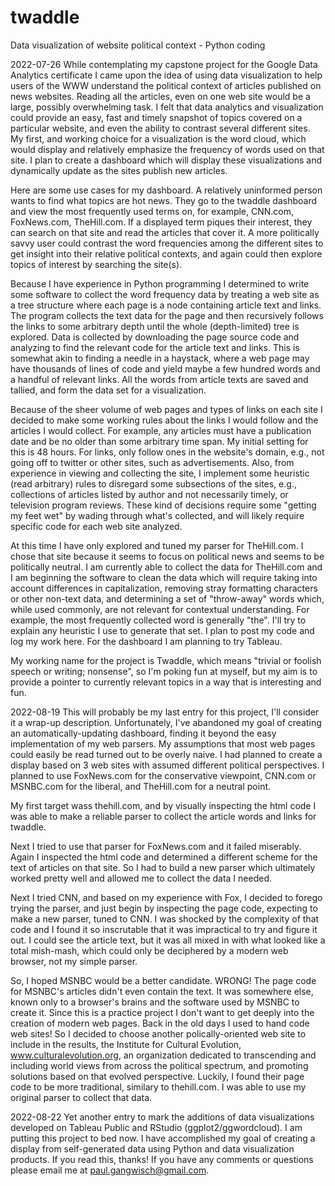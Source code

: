 # twaddle
Data visualization of website political context - Python coding

2022-07-26 While contemplating my capstone project for the Google Data Analytics certificate I came upon the idea of using data visualization to help users of the WWW understand the political context of articles published on news websites. Reading all the articles, even on one web site would be a large, possibly overwhelming task. I felt that data analytics and visualization could provide an easy, fast and timely snapshot of topics covered on a particular website, and even the ability to contrast several different sites. My first, and working choice for a visualization is the word cloud, which would display and relatively emphasize the frequency of words used on that site. I plan to create a dashboard which will display these visualizations and dynamically update as the sites publish new articles.

Here are some use cases for my dashboard. A relatively uninformed person wants to find what topics are hot news. They go to the twaddle dashboard and view the most frequently used terms on, for example, CNN.com, FoxNews.com, TheHill.com. If a displayed term piques their interest, they can search on that site and read the articles that cover it. A more politically savvy user could contrast the word frequencies among the different sites to get insight into their relative political contexts, and again could then explore topics of interest by searching the site(s).

Because I have experience in Python programming I determined to write some software to collect the word frequency data by treating a web site as a tree structure where each page is a node containing article text and links. The program collects the text data for the page and then recursively follows the links to some arbitrary depth until the whole (depth-limited) tree is explored. Data is collected by downloading the page source code and analyzing to find the relevant code for the article text and links. This is somewhat akin to finding a needle in a haystack, where a web page may have thousands of lines of code and yield maybe a few hundred words and a handful of relevant links. All the words from article texts are saved and tallied, and form the data set for a visualization.

Because of the sheer volume of web pages and types of links on each site I decided to make some working rules about the links I would follow and the articles I would collect. For example, any articles must have a publication date and be no older than some arbitrary time span. My initial setting for this is 48 hours. For links, only follow ones in the website's domain, e.g., not going off to twitter or other sites, such as advertisements. Also, from experience in viewing and collecting the site, I implement some heuristic (read arbitrary) rules to disregard some subsections of the sites, e.g., collections of articles listed by author and not necessarily timely, or television program reviews. These kind of decisions require some "getting my feet wet" by wading through what's collected, and will likely require specific code for each web site analyzed.

At this time I have only explored and tuned my parser for TheHill.com. I chose that site because it seems to focus on political news and seems to be politically neutral. I am currently able to collect the data for TheHill.com and I am beginning the software to clean the data which will require taking into account differences in capitalization, removing stray formatting characters or other non-text data, and determining a set of "throw-away" words which, while used commonly, are not relevant for contextual understanding. For example, the most frequently collected word is generally "the". I'll try to explain any heuristic I use to generate that set. I plan to post my code and log my work here. For the dashboard I am planning to try Tableau.

My working name for the project is Twaddle, which means "trivial or foolish speech or writing; nonsense", so I'm poking fun at myself, but my aim is to provide a pointer to currently relevant topics in a way that is interesting and fun.

2022-08-19 This will probably be my last entry for this project, I'll consider it a wrap-up description.  Unfortunately, I've abandoned my goal of creating an automatically-updating dashboard, finding it beyond the easy implementation of my web parsers.  My assumptions that most web pages could easily be read turned out to be overly naive.  I had planned to create a display based on 3 web sites with assumed different political perspectives.  I planned to use FoxNews.com for the conservative viewpoint, CNN.com or MSNBC.com for the liberal, and TheHill.com for a neutral point.  

My first target wass thehill.com, and by visually inspecting the html code I was able to make a reliable parser to collect the article words and links for twaddle.  

Next I tried to use that parser for FoxNews.com and it failed miserably.  Again I inspected the html code and determined a different scheme for the text of articles on that site.  So I had to build a new parser which ultimately worked pretty well and allowed me to collect the data I needed.  

Next I tried CNN, and based on my experience with Fox, I decided to forego trying the parser, and just begin by inspecting the page code, expecting to make a new parser, tuned to CNN.  I was shocked by the complexity of that code and I found it so inscrutable that it was impractical to try and figure it out.  I could see the article text, but it was all mixed in with what looked like a total mish-mash, which could only be deciphered by a modern web browser, not my simple parser.  

So, I hoped MSNBC would be a better candidate.  WRONG!  The page code for MSNBC's articles didn't even contain the text.  It was somewhere else, known only to a browser's brains and the software used by MSNBC to create it.  Since this is a practice project I don't want to get deeply into the creation of modern web pages.  Back in the old days I used to hand code web sites!  So I decided to choose another polically-oriented web site to include in the results, the Institute for Cultural Evolution, www.culturalevolution.org, an organization dedicated to transcending and including world views from across the political spectrum, and promoting solutions based on that evolved perspective.  Luckily, I found their page code to be more traditional, similary to thehill.com.  I was able to use my original parser to collect that data.

2022-08-22 Yet another entry to mark the additions of data visualizations developed on Tableau Public and RStudio (ggplot2/ggwordcloud).  I am putting this project to bed now.  I have accomplished my goal of creating a display from self-generated data using Python and data visualization products.  If you read this, thanks!  If you have any comments or questions please email me at paul.gangwisch@gmail.com.  
